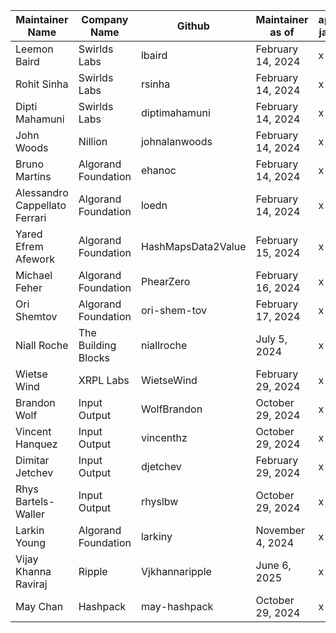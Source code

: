 | Maintainer Name               | Company Name        | Github             | Maintainer as of  | api-java  | cryptography | protobufs | protocol | 
| ----------------------------- | ------------------- | ------------------ | ----------------- | ----------|--------------|-----------|----------|
| Leemon Baird                  | Swirlds Labs        | lbaird             | February 14, 2024 | x         | x            | x         | x        |
| Rohit Sinha                   | Swirlds Labs        | rsinha             | February 14, 2024 | x         | x            | x         | x        |
| Dipti Mahamuni                | Swirlds Labs        | diptimahamuni      | February 14, 2024 | x         | x            | x         | x        |
| John Woods                    | Nillion             | johnalanwoods      | February 14, 2024 | x         | x            | x         | x        |
| Bruno Martins                 | Algorand Foundation | ehanoc             | February 14, 2024 | x         | x            | x         | x        |
| Alessandro Cappellato Ferrari | Algorand Foundation | loedn              | February 14, 2024 | x         | x            | x         | x        |
| Yared Efrem Afework           | Algorand Foundation | HashMapsData2Value | February 15, 2024 | x         | x            | x         | x        |
| Michael Feher                 | Algorand Foundation | PhearZero          | February 16, 2024 | x         | x            | x         | x        |
| Ori Shemtov                   | Algorand Foundation | ori-shem-tov       | February 17, 2024 | x         | x            | x         | x        |
| Niall Roche                   | The Building Blocks | niallroche         | July 5,      2024 | x         | x            | x         | x        |
| Wietse Wind                   | XRPL Labs           | WietseWind         | February 29, 2024 | x         | x            | x         | x        |
| Brandon Wolf                  | Input Output        | WolfBrandon        | October 29,  2024 | x         | x            | x         | x        |
| Vincent Hanquez               | Input Output        | vincenthz          | October 29,  2024 | x         | x            | x         | x        |
| Dimitar Jetchev               | Input Output        | djetchev           | February 29, 2024 | x         | x            | x         | x        |
| Rhys Bartels-Waller           | Input Output        | rhyslbw            | October 29,  2024 | x         | x            | x         | x        |
| Larkin Young                  | Algorand Foundation | larkiny            | November 4,  2024 | x         | x            | x         | x        |
| Vijay Khanna Raviraj          | Ripple              | Vjkhannaripple     | June 6,      2025 | x         | x            | x         | x        |
| May Chan                      | Hashpack            | may-hashpack       | October 29,  2024 | x         | x            | x         | x        |

